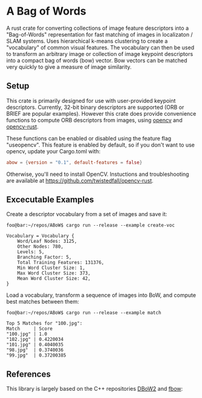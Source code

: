 # A Bag of Words
A rust crate for converting collections of image feature descriptors into a "Bag-of-Words" representation for fast matching of images in localizaton / SLAM systems. Uses hierarchical k-means clustering to create a "vocabulary" of common visual features. The vocabulary can then be used to transform an arbitrary image or collection of image keypoint descriptors into a compact bag of words (bow) vector. Bow vectors can be matched very quickly to give a measure of image similarity.

## Setup
This crate is primarily designed for use with user-provided keypoint descriptors. Currently, 32-bit binary descriptors are supported (ORB or BRIEF are popular examples). However this crate does provide convenience functions to compute ORB descriptors from images, using [opencv](https://github.com/opencv/opencv) and [opencv-rust](https://github.com/twistedfall/opencv-rust/).

These functions can be enabled or disabled using the feature flag "useopencv". This feature is enabled by default, so if you don't want to use opencv, update your Cargo.toml with:
```toml
abow = {version = "0.1", default-features = false}
```
Otherwise, you'll need to install OpenCV. Instuctions and troubleshooting are available at https://github.com/twistedfall/opencv-rust.

## Excecutable Examples
Create a descriptor vocabulary from a set of images and save it:
```console
foo@bar:~/repos/ABoW$ cargo run --release --example create-voc

Vocabulary = Vocabulary {
    Word/Leaf Nodes: 3125,
    Other Nodes: 780,
    Levels: 5,
    Branching Factor: 5,
    Total Training Features: 131376,
    Min Word Cluster Size: 1,
    Max Word Cluster Size: 373,
    Mean Word Cluster Size: 42,
}
```
Load a vocabulary, transform a sequence of images into BoW, and compute best matches between them:
```console
foo@bar:~/repos/ABoW$ cargo run --release --example match

Top 5 Matches for "100.jpg":
Match     | Score
"100.jpg" | 1.0
"102.jpg" | 0.4220034
"101.jpg" | 0.4040035
"98.jpg"  | 0.3740036
"99.jpg"  | 0.37200385
```

## References
This library is largely based on the C++ repositories [DBoW2](https://github.com/dorian3d/DBoW2/) and [fbow](https://github.com/rmsalinas/fbow):

